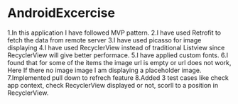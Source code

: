# AndroidExcercise
1.In this application I have followed MVP  pattern.
2.I have used Retrofit to fetch the data from remote server
3.I have used picasso for image displaying
4.I have used RecyclerView instead of traditional Listview since RecyclerView will  give better performace.
5.I have applied custom fonts.
6.I found that for some of the items the image url  is empty or url does not work, Here If there no image image I am displaying a placeholder image.
7.Implemented pull down to refrech feature
8.Added 3 test cases like  check app  context, check RecyclerView displayed or not, scorll to a position in RecyclerView.


